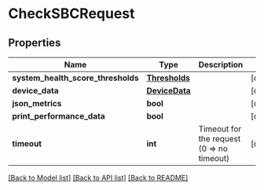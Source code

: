 # CheckSBCRequest

## Properties
Name | Type | Description | Notes
------------ | ------------- | ------------- | -------------
**system_health_score_thresholds** | [**Thresholds**](Thresholds.md) |  | [optional] 
**device_data** | [**DeviceData**](DeviceData.md) |  | [optional] 
**json_metrics** | **bool** |  | [optional] 
**print_performance_data** | **bool** |  | [optional] 
**timeout** | **int** | Timeout for the request (0 &#x3D;&gt; no timeout) | [optional] 

[[Back to Model list]](../README.md#documentation-for-models) [[Back to API list]](../README.md#documentation-for-api-endpoints) [[Back to README]](../README.md)


